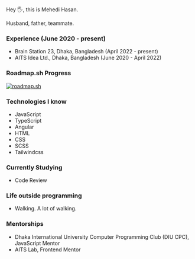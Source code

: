 Hey 🖐️, this is Mehedi Hasan.

Husband, father, teammate.

### Experience (June 2020 - present)
- Brain Station 23, Dhaka, Bangladesh (April 2022 - present)
- AITS Idea Ltd., Dhaka, Bangladesh (June 2020 - April 2022)

### Roadmap.sh Progress
[![roadmap.sh](https://api.roadmap.sh/v1-badge/wide/6457c58f05999de060bc86c1?variant=dark&roadmaps=frontend%2Cbackend%2Cdevops)](https://roadmap.sh)

### Technologies I know
- JavaScript
- TypeScript
- Angular
- HTML
- CSS
- SCSS
- Tailwindcss

### Currently Studying
- Code Review

### Life outside programming
- Walking. A lot of walking.

### Mentorships
- Dhaka International University Computer Programming Club (DIU CPC), JavaScript Mentor
- AITS Lab, Frontend Mentor
